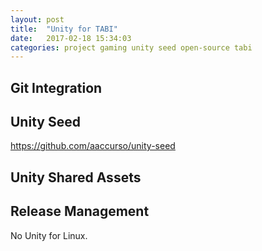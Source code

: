```yaml
---
layout: post
title:  "Unity for TABI"
date:   2017-02-18 15:34:03
categories: project gaming unity seed open-source tabi
---
```

## Git Integration

## Unity Seed
https://github.com/aaccurso/unity-seed

## Unity Shared Assets

## Release Management
No Unity for Linux.
